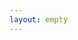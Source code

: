 ```yaml
---
layout: empty
---
```

<html lang="en">

  <head>
    <meta charset='utf-8'>
     <meta name="description" content="Discounted designer women´s hiking shoes">
    <meta name="keywords" content="Hiking, trekking, boots, sports, mountain, shoes, women, discount, sales, designer, branded, luxury">
    <meta name="author" content="Cameyoox">
    <meta name="viewport" content="width=device-width, initial-scale=1.0">
    <meta http-equiv="refresh" content="0; URL=/uk/category.html#search=hiking%20shoes">
    <link rel="canonical" href="/uk/categories/hiking-shoes.html">
</head>
</html>